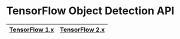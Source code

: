 # TensorFlow Object Detection API

| [TensorFlow 1.x](https://github.com/DmitryRyumin/tf_obj_det/tree/master/tf1) | [TensorFlow 2.x](https://github.com/DmitryRyumin/tf_obj_det/tree/master/tf2) |
| --- | --- |
